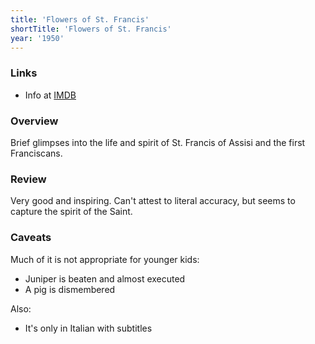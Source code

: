 ```yaml
---
title: 'Flowers of St. Francis'
shortTitle: 'Flowers of St. Francis'
year: '1950'
---
```


### Links

* Info at [IMDB](https://www.imdb.com/title/tt0042477/)

### Overview

Brief glimpses into the life and spirit of St. Francis of Assisi and the first Franciscans.

### Review

Very good and inspiring. Can't attest to literal accuracy, but seems to capture the spirit of the Saint.

### Caveats

Much of it is not appropriate for younger kids:

* Juniper is beaten and almost executed
* A pig is dismembered

Also:

* It's only in Italian with subtitles
